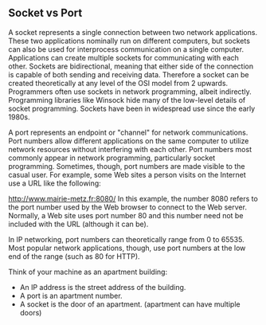 
## Socket vs Port
A socket represents a single connection between two network applications. These two applications nominally run on different computers, but sockets can also be used for interprocess communication on a single computer. Applications can create multiple sockets for communicating with each other. Sockets are bidirectional, meaning that either side of the connection is capable of both sending and receiving data. Therefore a socket can be created theoretically at any level of the OSI model from 2 upwards. Programmers often use sockets in network programming, albeit indirectly. Programming libraries like Winsock hide many of the low-level details of socket programming. Sockets have been in widespread use since the early 1980s.

A port represents an endpoint or "channel" for network communications. Port numbers allow different applications on the same computer to utilize network resources without interfering with each other. Port numbers most commonly appear in network programming, particularly socket programming. Sometimes, though, port numbers are made visible to the casual user. For example, some Web sites a person visits on the Internet use a URL like the following:

http://www.mairie-metz.fr:8080/ In this example, the number 8080 refers to the port number used by the Web browser to connect to the Web server. Normally, a Web site uses port number 80 and this number need not be included with the URL (although it can be).

In IP networking, port numbers can theoretically range from 0 to 65535. Most popular network applications, though, use port numbers at the low end of the range (such as 80 for HTTP).

Think of your machine as an apartment building:

* An IP address is the street address of the building.
* A port is an apartment number.
* A socket is the door of an apartment. (apartment can have multiple doors)
